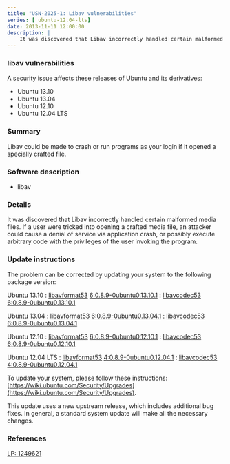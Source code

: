 ```yaml
---
title: "USN-2025-1: Libav vulnerabilities"
series: [ ubuntu-12.04-lts]
date: 2013-11-11 12:00:00
description: |
    It was discovered that Libav incorrectly handled certain malformed media files. If a user were tricked into opening a crafted media file, an attacker could cause a denial of service via application crash, or possibly execute arbitrary code with the privileges of the user invoking the program. 
--- 
```

 
### libav vulnerabilities

A security issue affects these releases of Ubuntu and its derivatives:

* Ubuntu 13.10
* Ubuntu 13.04
* Ubuntu 12.10
* Ubuntu 12.04 LTS

### Summary

Libav could be made to crash or run programs as your login if it opened a specially crafted file. 

### Software description

* libav 

### Details

It was discovered that Libav incorrectly handled certain malformed media files. If a user were tricked into opening a crafted media file, an attacker could cause a denial of service via application crash, or possibly execute arbitrary code with the privileges of the user invoking the program. 

### Update instructions

The problem can be corrected by updating your system to the following package version:

Ubuntu 13.10
 : [libavformat53](https://launchpad.net/ubuntu/+source/libav) <span> [6:0.8.9-0ubuntu0.13.10.1](https://launchpad.net/ubuntu/+source/libav/6:0.8.9-0ubuntu0.13.10.1) </span> 
 : [libavcodec53](https://launchpad.net/ubuntu/+source/libav) <span> [6:0.8.9-0ubuntu0.13.10.1](https://launchpad.net/ubuntu/+source/libav/6:0.8.9-0ubuntu0.13.10.1) </span> 

Ubuntu 13.04
 : [libavformat53](https://launchpad.net/ubuntu/+source/libav) <span> [6:0.8.9-0ubuntu0.13.04.1](https://launchpad.net/ubuntu/+source/libav/6:0.8.9-0ubuntu0.13.04.1) </span> 
 : [libavcodec53](https://launchpad.net/ubuntu/+source/libav) <span> [6:0.8.9-0ubuntu0.13.04.1](https://launchpad.net/ubuntu/+source/libav/6:0.8.9-0ubuntu0.13.04.1) </span> 

Ubuntu 12.10
 : [libavformat53](https://launchpad.net/ubuntu/+source/libav) <span> [6:0.8.9-0ubuntu0.12.10.1](https://launchpad.net/ubuntu/+source/libav/6:0.8.9-0ubuntu0.12.10.1) </span> 
 : [libavcodec53](https://launchpad.net/ubuntu/+source/libav) <span> [6:0.8.9-0ubuntu0.12.10.1](https://launchpad.net/ubuntu/+source/libav/6:0.8.9-0ubuntu0.12.10.1) </span> 

Ubuntu 12.04 LTS
 : [libavformat53](https://launchpad.net/ubuntu/+source/libav) <span> [4:0.8.9-0ubuntu0.12.04.1](https://launchpad.net/ubuntu/+source/libav/4:0.8.9-0ubuntu0.12.04.1) </span> 
 : [libavcodec53](https://launchpad.net/ubuntu/+source/libav) <span> [4:0.8.9-0ubuntu0.12.04.1](https://launchpad.net/ubuntu/+source/libav/4:0.8.9-0ubuntu0.12.04.1) </span> 

To update your system, please follow these instructions: [https://wiki.ubuntu.com/Security/Upgrades](https://wiki.ubuntu.com/Security/Upgrades).

This update uses a new upstream release, which includes additional bug fixes. In general, a standard system update will make all the necessary changes. 

### References

 [LP: 1249621](https://launchpad.net/bugs/1249621)
 
